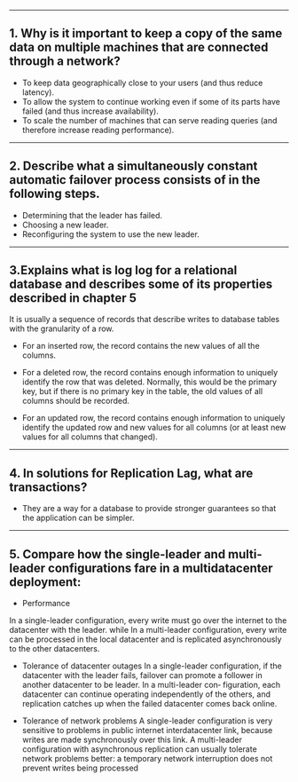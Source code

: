 ***
## 1. Why is it important to keep a copy of the same data on multiple machines that are connected through a network?

- To keep data geographically close to your users (and thus reduce latency).
- To allow the system to continue working even if some of its parts have failed
(and thus increase availability).
- To scale the number of machines that can serve reading queries (and therefore
increase reading performance).


***

## 2. Describe what a simultaneously constant automatic failover process consists of in the following steps.
- Determining that the leader has failed.
- Choosing a new leader.
- Reconfiguring the system to use the new leader.
 
***

## 3.Explains what is log log for a relational database and describes some of its properties described in chapter 5

It is usually a sequence of records that describe writes to database tables with the granularity of a row.

- For an inserted row, the record contains the new values of all the columns.

- For a deleted row, the record contains enough information to uniquely identify the row that was deleted. Normally, this would be the primary key, but if there is no primary key in the table, the old values of all columns should be recorded.

- For an updated row, the record contains enough information to uniquely identify the updated row and new values for all columns (or at least new values for all columns that changed).

***


## 4. In solutions for Replication Lag, what are transactions?
- They are a way for a database to provide stronger guarantees so that the application can be simpler.

***

## 5.  Compare how the single-leader and multi-leader configurations fare in a multidatacenter deployment:

- Performance

In a single-leader configuration, every write must go over the internet to the datacenter with the leader. while In a multi-leader configuration, every write can be processed in the local datacenter and is replicated asynchronously to the other datacenters. 

- Tolerance of datacenter outages
In a single-leader configuration, if the datacenter with the leader fails, failover can promote a follower in another datacenter to be leader. In a multi-leader con‐
figuration, each datacenter can continue operating independently of the others, and replication catches up when the failed datacenter comes back online.

- Tolerance of network problems
A single-leader configuration is very sensitive to problems in public internet interdatacenter link, because writes are made synchronously over this link. A multi-leader configuration with asynchronous replication can usually tolerate network problems better: a temporary network interruption does not prevent writes being processed
